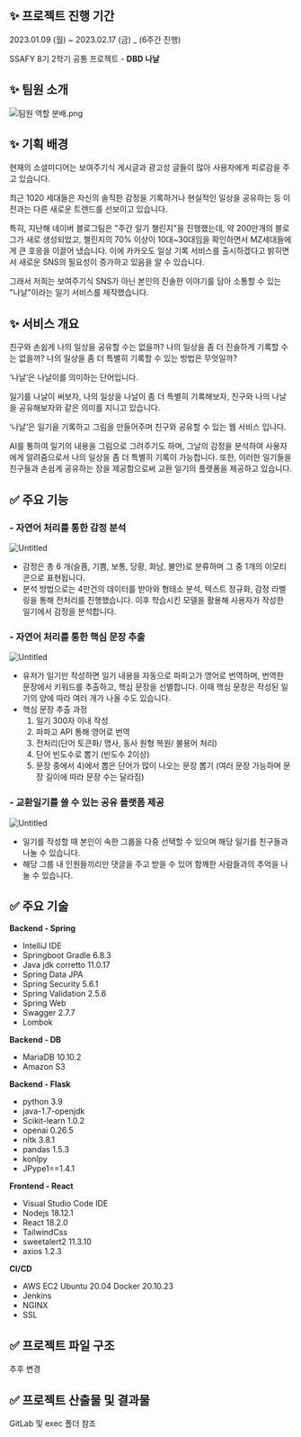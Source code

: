 ## ✨ 프로젝트 진행 기간

2023.01.09 (월) ~ 2023.02.17 (금) _ (6주간 진행)

SSAFY 8기 2학기 공통 프로젝트 - **DBD 나날**

## ✨ 팀원 소개

![팀원 역할 분배.png](https://s3-us-west-2.amazonaws.com/secure.notion-static.com/1c26b5eb-b330-4a65-bb85-484c74860ded/%ED%8C%80%EC%9B%90_%EC%97%AD%ED%95%A0_%EB%B6%84%EB%B0%B0.png)

## ✨ 기획 배경

현재의 소셜미디어는 보여주기식 게시글과 광고성 글들이 많아 사용자에게 피로감을 주고 있습니다.

최근 1020 세대들은 자신의 솔직한 감정을 기록하거나 현실적인 일상을 공유하는 등 이전과는 다른 새로운 트렌드를 선보이고 있습니다.

특히, 지난해 네이버 블로그팀은 "주간 일기 챌린지"을 진행했는데, 약 200만개의 블로그가 새로 생성되었고, 챌린지의 70% 이상이 10대~30대임을 확인하면서 MZ세대들에게 큰 호응을 이끌어 냈습니다. 이에 카카오도 일상 기록 서비스를 출시하겠다고 밝히면서 새로운 SNS의 필요성이 증가하고 있음을 알 수 있습니다.

그래서 저희는 보여주기식 SNS가 아닌 본인의 진솔한 이야기를 담아 소통할 수 있는 "나날"이라는 일기 서비스를 제작했습니다.

## ✨ 서비스 개요

친구와 손쉽게 나의 일상을 공유할 수는 없을까?
나의 일상을 좀 더 진솔하게 기록할 수는 없을까?
나의 일상을 좀 더 특별히 기록할 수 있는 방법은 무엇일까?

‘나날’은 나날이를 의미하는 단어입니다.

일기를 나날이 써보자, 나의 일상을 나날이 좀 더 특별히 기록해보자, 친구와 나의 나날을 공유해보자와 같은 의미를 지니고 있습니다.

‘나날’은 일기을 기록하고 그림을 만들어주며 친구와 공유할 수 있는 웹 서비스 입니다.

AI를 통하여 일기의 내용을 그림으로 그려주기도 하며, 그날의 감정을 분석하여 사용자에게 알려줌으로서 나의 일상을 좀 더 특별히 기록이 가능합니다. 또한, 이러한 일기들을 친구들과 손쉽게 공유하는 장을 제공함으로써 교환 일기의 플랫폼을 제공하고 있습니다.

## ✅ 주요 기능

### - 자연어 처리를 통한 감정 분석

![Untitled](https://s3-us-west-2.amazonaws.com/secure.notion-static.com/e74e46a0-17b1-4c36-bd66-a4187bf93d3e/Untitled.png)

- 감정은 총 6 개(슬픔, 기쁨, 보통, 당황, 화남, 불안)로 분류하며 그 중 1개의 이모티콘으로 표현됩니다.
- 분석 방법으로는 4만건의 데이터를 받아와 형태소 분석, 텍스트 정규화, 감정 라벨링을 통해 전처리를 진행했습니다.
이후 학습시킨 모델을 활용해 사용자가 작성한 일기에서 감정을 분석합니다.

### - 자연어 처리를 통한 핵심 문장 추출

![Untitled](https://s3-us-west-2.amazonaws.com/secure.notion-static.com/ae5317d3-a0f8-47e5-be02-bee85073df17/Untitled.png)

- 유저가 일기만 작성하면 일기 내용을 자동으로 파파고가 영어로 번역하며, 번역한 문장에서 키워드를 추출하고, 핵심 문장을 선별합니다. 이때 핵심 문장은 작성된 일기의 양에 따라 여러 개가 나올 수도 있습니다.
- 핵심 문장 추출 과정
    1. 일기 300자 이내 작성
    2. 파파고 API 통해 영어로 번역
    3. 전처리(단어 토큰화/ 명사, 동사 원형 복원/ 불용어 처리)
    4. 단어 빈도수로 뽑기 (빈도수 2이상)
    5. 문장 중에서 4)에서 뽑은 단어가 많이 나오는 문장 뽑기
    (여러 문장 가능하며 문장 길이에 따라 문장 수는 달라짐)

### - 교환일기를 쓸 수 있는 공유 플랫폼 제공

![Untitled](https://s3-us-west-2.amazonaws.com/secure.notion-static.com/ff0d96ca-1f94-448d-a209-050ae6df2da4/Untitled.png)

- 일기를 작성할 때 본인이 속한 그룹을 다중 선택할 수 있으며 해당 일기를 친구들과 나눌 수 있습니다.
- 해당 그룹 내 인원들끼리만 댓글을 주고 받을 수 있어 함께한 사람들과의 추억을 나눌 수 있습니다.

## ✅ 주요 기술

**Backend - Spring**

- IntelliJ IDE
- Springboot Gradle 6.8.3
- Java jdk corretto 11.0.17
- Spring Data JPA
- Spring Security 5.6.1
- Spring Validation 2.5.6
- Spring Web
- Swagger 2.7.7
- Lombok

**Backend - DB**

- MariaDB 10.10.2
- Amazon S3

**Backend - Flask**

- python 3.9
- java-1.7-openjdk
- Scikit-learn 1.0.2
- openai 0.26.5
- nltk 3.8.1
- pandas 1.5.3
- konlpy
- JPype1==1.4.1

**Frontend - React**

- Visual Studio Code IDE
- Nodejs 18.12.1
- React 18.2.0
- TailwindCss
- sweetalert2 11.3.10
- axios 1.2.3

**CI/CD**

- AWS EC2
Ubuntu 20.04
Docker 20.10.23
- Jenkins
- NGINX
- SSL

## ✅ 프로젝트 파일 구조
추후 변경

## ✅ 프로젝트 산출물 및 결과물
GitLab 및 exec 폴더 참조
